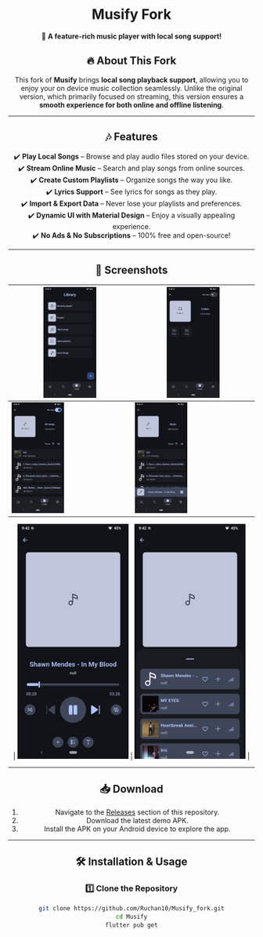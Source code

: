 <div align="center">

# Musify Fork

🎵 **A feature-rich music player with local song support!**  

## 🔥 **About This Fork**
This fork of **Musify** brings **local song playback support**, allowing you to enjoy your on device music collection seamlessly. Unlike the original version, which primarily focused on streaming, this version ensures a **smooth experience for both online and offline listening**.

---

## 🎶 **Features**
✔️ **Play Local Songs** – Browse and play audio files stored on your device.  
✔️ **Stream Online Music** – Search and play songs from online sources.  
✔️ **Create Custom Playlists** – Organize songs the way you like.  
✔️ **Lyrics Support** – See lyrics for songs as they play.  
✔️ **Import & Export Data** – Never lose your playlists and preferences.  
✔️ **Dynamic UI with Material Design** – Enjoy a visually appealing experience.  
✔️ **No Ads & No Subscriptions** – 100% free and open-source!  

---


## 📸 **Screenshots**

| <img src="https://raw.githubusercontent.com/Ruchan10/Musify_fork/main/fastlane/metadata/android/en-US/images/phoneScreenshots/flutter_01.png" width="45%"> | <img src="https://raw.githubusercontent.com/Ruchan10/Musify_fork/main/fastlane/metadata/android/en-US/images/phoneScreenshots/flutter_02.png" width="45%"> |
|----------------------------------------------------------------------------------------------------------------------------------------|----------------------------------------------------------------------------------------------------------------------------------------|
| <img src="https://raw.githubusercontent.com/Ruchan10/Musify_fork/main/fastlane/metadata/android/en-US/images/phoneScreenshots/flutter_03.png" width="45%"> | <img src="https://raw.githubusercontent.com/Ruchan10/Musify_fork/main/fastlane/metadata/android/en-US/images/phoneScreenshots/flutter_04.png" width="45%"> |

| <img src="https://raw.githubusercontent.com/Ruchan10/Musify_fork/main/fastlane/metadata/android/en-US/images/phoneScreenshots/flutter_05.png" width="45%"> | <img src="https://raw.githubusercontent.com/Ruchan10/Musify_fork/main/fastlane/metadata/android/en-US/images/phoneScreenshots/flutter_06.png" width="45%"> |


---

## 📥 **Download**
1. Navigate to the [Releases](https://github.com/Ruchan10/Musify_fork/releases) section of this repository.  
2. Download the latest demo APK.  
3. Install the APK on your Android device to explore the app.

---

## 🛠️ **Installation & Usage**
### **1️⃣ Clone the Repository**
```sh
git clone https://github.com/Ruchan10/Musify_fork.git
cd Musify
flutter pub get